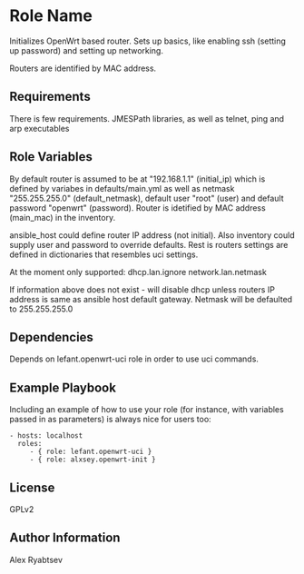 Role Name
=========

Initializes OpenWrt based router. Sets up basics, like enabling ssh (setting up password) and setting up networking. 

Routers are identified by MAC address.

Requirements
------------

There is few requirements. JMESPath libraries, as well as telnet, ping and arp executables 

Role Variables
--------------

By default router is assumed to be at "192.168.1.1" (initial_ip) which is defined by variabes in defaults/main.yml
as well as netmask "255.255.255.0" (default_netmask), default user "root"  (user) and default password "openwrt" (password). 
Router is idetified by MAC address (main_mac) in the inventory. 

ansible_host could define router IP address (not initial). Also inventory could supply user and password to override defaults.
Rest is routers settings are defined in dictionaries that resembles uci settings.

At the moment only supported:
dhcp.lan.ignore
network.lan.netmask

If information above does not exist - will disable dhcp unless routers IP address is same as ansible host default gateway.
Netmask will be defaulted to 255.255.255.0

Dependencies
------------

Depends on lefant.openwrt-uci role in order to use uci commands.

Example Playbook
----------------

Including an example of how to use your role (for instance, with variables passed in as parameters) is always nice for users too:

    - hosts: localhost
      roles:
         - { role: lefant.openwrt-uci }
         - { role: alxsey.openwrt-init }

License
-------

GPLv2

Author Information
------------------

Alex Ryabtsev

